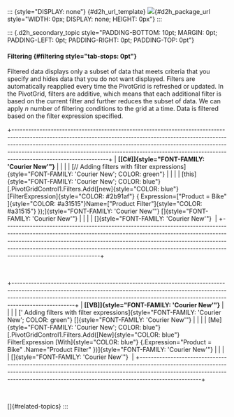 ::: {style="DISPLAY: none"}
[](ms-xhelp:///?Id=d2h_url_template){#d2h_url_template} ![](!package_url!){#d2h_package_url style="WIDTH: 0px; DISPLAY: none; HEIGHT: 0px"}
:::

::: {.d2h_secondary_topic style="PADDING-BOTTOM: 10pt; MARGIN: 0pt; PADDING-LEFT: 0pt; PADDING-RIGHT: 0pt; PADDING-TOP: 0pt"}
#### Filtering {#filtering style="tab-stops: 0pt"}

Filtered data displays only a subset of data that meets criteria that you specify and hides data that you do not want displayed. Filters are automatically reapplied every time the PivotGrid is refreshed or updated. In the PivotGrid, filters are additive, which means that each additional filter is based on the current filter and further reduces the subset of data. We can apply *n* number of filtering conditions to the grid at a time. Data is filtered based on the filter expression specified.

+----------------------------------------------------------------------------------------------------------------------------------------------------------------------------------------------------------------------------------------------------------------------------------------------------------------------------------------------------------+
| **[\[C#\]]{style="FONT-FAMILY: 'Courier New'"}**                                                                                                                                                                                                                                                                                                         |
|                                                                                                                                                                                                                                                                                                                                                          |
| [// Adding filters with filter expressions]{style="FONT-FAMILY: 'Courier New'; COLOR: green"}                                                                                                                                                                                                                                                            |
|                                                                                                                                                                                                                                                                                                                                                          |
| [this]{style="FONT-FAMILY: 'Courier New'; COLOR: blue"} [.PivotGridControl1.Filters.Add([new]{style="COLOR: blue"}[FilterExpression]{style="COLOR: #2b91af"} { Expression=[\"Product = Bike\" ]{style="COLOR: #a31515"}Name=[\"Product Filter\"]{style="COLOR: #a31515"} });]{style="FONT-FAMILY: 'Courier New'"} []{style="FONT-FAMILY: 'Courier New'"} |
|                                                                                                                                                                                                                                                                                                                                                          |
| []{style="FONT-FAMILY: 'Courier New'"}                                                                                                                                                                                                                                                                                                                   |
+----------------------------------------------------------------------------------------------------------------------------------------------------------------------------------------------------------------------------------------------------------------------------------------------------------------------------------------------------------+

 

+----------------------------------------------------------------------------------------------------------------------------------------------------------------------------------------------------------------------------------------------------------------+
| **[\[VB\]]{style="FONT-FAMILY: 'Courier New'"}**                                                                                                                                                                                                               |
|                                                                                                                                                                                                                                                                |
| [\' Adding filters with filter expressions]{style="FONT-FAMILY: 'Courier New'; COLOR: green"} []{style="FONT-FAMILY: 'Courier New'"}                                                                                                                           |
|                                                                                                                                                                                                                                                                |
| [Me]{style="FONT-FAMILY: 'Courier New'; COLOR: blue"} [.PivotGridControl1.Filters.Add([New]{style="COLOR: blue"} FilterExpression [With]{style="COLOR: blue"} {.Expression=\"Product = Bike\" .Name=\"Product Filter\" })]{style="FONT-FAMILY: 'Courier New'"} |
|                                                                                                                                                                                                                                                                |
| []{style="FONT-FAMILY: 'Courier New'"}                                                                                                                                                                                                                         |
+----------------------------------------------------------------------------------------------------------------------------------------------------------------------------------------------------------------------------------------------------------------+

 

[]{#related-topics}
:::
